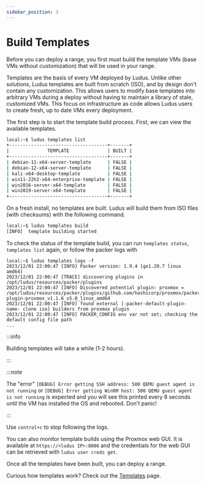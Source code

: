 ```yaml
---
sidebar_position: 3
---
```


# Build Templates

Before you can deploy a range, you first must build the template VMs (base VMs without customization) that will be used in your range.

Templates are the basis of every VM deployed by Ludus.
Unlike other solutions, Ludus templates are built from scratch (ISO), and by design don't contain any customization.
This allows users to modify base templates into arbitrary VMs during a deploy without having to maintain a library of stale, customized VMs.
This focus on infrastructure as code allows Ludus users to create fresh, up to date VMs every deployment.

The first step is to start the template build process. First, we can view the available templates.

```bash
local:~$ ludus templates list
+------------------------------------+-------+
|              TEMPLATE              | BUILT |
+------------------------------------+-------+
| debian-11-x64-server-template      | FALSE |
| debian-12-x64-server-template      | FALSE |
| kali-x64-desktop-template          | FALSE |
| win11-22h2-x64-enterprise-template | FALSE |
| win2016-server-x64-template        | FALSE |
| win2019-server-x64-template        | FALSE |
+------------------------------------+-------+
```

On a fresh install, no templates are built. Ludus will build them from ISO files (with checksums) with the following command.

```bash
local:~$ ludus templates build
[INFO]  template building started
```

To check the status of the template build, you can run `templates status`, `templates list` again, or follow the packer logs with 

```
local:~$ ludus templates logs -f
2023/12/01 22:00:47 [INFO] Packer version: 1.9.4 [go1.20.7 linux amd64]
2023/12/01 22:00:47 [TRACE] discovering plugins in /opt/ludus/resources/packer/plugins
2023/12/01 22:00:47 [INFO] Discovered potential plugin: proxmox = /opt/ludus/resources/packer/plugins/github.com/hashicorp/proxmox/packer-plugin-proxmox_v1.1.6_x5.0_linux_amd64
2023/12/01 22:00:47 [INFO] found external [-packer-default-plugin-name- clone iso] builders from proxmox plugin
2023/12/01 22:00:47 [INFO] PACKER_CONFIG env var not set; checking the default config file path
...
```

:::info

Building templates will take a while (1-2 hours).

:::

:::note

The "error" `[DEBUG] Error getting SSH address: 500 QEMU guest agent is not running` or `[DEBUG] Error getting WinRM host: 500 QEMU guest agent is not running` is expected and you will see this printed every 8 seconds until the VM has installed the OS and rebooted.
Don't panic!

:::

Use `control+c` to stop following the logs.

You can also monitor template builds using the Proxmox web GUI. It is available at `https://<ludus IP>:8006` and the credentials for the web GUI can be retrieved with `ludus user creds get`.

Once all the templates have been built, you can deploy a range.

Curious how templates work? Check out the [Templates](../templates) page.